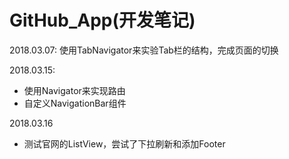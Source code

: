 # GitHub_App(开发笔记)
2018.03.07:
使用TabNavigator来实验Tab栏的结构，完成页面的切换

2018.03.15:
* 使用Navigator来实现路由
* 自定义NavigationBar组件

2018.03.16
* 测试官网的ListView，尝试了下拉刷新和添加Footer